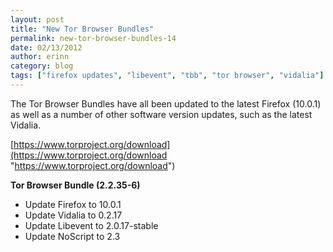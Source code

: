 ```yaml
---
layout: post
title: "New Tor Browser Bundles"
permalink: new-tor-browser-bundles-14
date: 02/13/2012
author: erinn
category: blog
tags: ["firefox updates", "libevent", "tbb", "tor browser", "vidalia"]
---
```


The Tor Browser Bundles have all been updated to the latest Firefox (10.0.1) as well as a number of other software version updates, such as the latest Vidalia.

[https://www.torproject.org/download](https://www.torproject.org/download "https://www.torproject.org/download")

**Tor Browser Bundle (2.2.35-6)**

- Update Firefox to 10.0.1
- Update Vidalia to 0.2.17
- Update Libevent to 2.0.17-stable
- Update NoScript to 2.3


